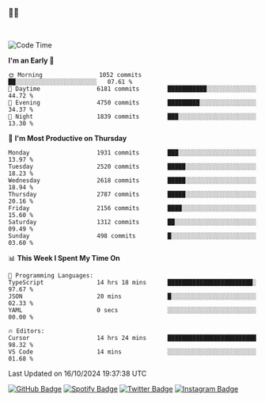 ### 🤙🍺

<!-- <a href="https://github-readme-stats.vercel.app/api?username=hzak2xx&count_private=true&show_icons=true&theme=dracula">
  <img align="center" src="https://github-readme-stats.vercel.app/api?username=hzak2xx&count_private=true&show_icons=true&theme=dracula" />
</a>
</br> -->
</br>

<!--START_SECTION:waka-->
![Code Time](http://img.shields.io/badge/Code%20Time-3%2C620%20hrs%2057%20mins-blue)

**I'm an Early 🐤** 

```text
🌞 Morning                1052 commits        ██░░░░░░░░░░░░░░░░░░░░░░░   07.61 % 
🌆 Daytime                6181 commits        ███████████░░░░░░░░░░░░░░   44.72 % 
🌃 Evening                4750 commits        █████████░░░░░░░░░░░░░░░░   34.37 % 
🌙 Night                  1839 commits        ███░░░░░░░░░░░░░░░░░░░░░░   13.30 % 
```
📅 **I'm Most Productive on Thursday** 

```text
Monday                   1931 commits        ███░░░░░░░░░░░░░░░░░░░░░░   13.97 % 
Tuesday                  2520 commits        █████░░░░░░░░░░░░░░░░░░░░   18.23 % 
Wednesday                2618 commits        █████░░░░░░░░░░░░░░░░░░░░   18.94 % 
Thursday                 2787 commits        █████░░░░░░░░░░░░░░░░░░░░   20.16 % 
Friday                   2156 commits        ████░░░░░░░░░░░░░░░░░░░░░   15.60 % 
Saturday                 1312 commits        ██░░░░░░░░░░░░░░░░░░░░░░░   09.49 % 
Sunday                   498 commits         █░░░░░░░░░░░░░░░░░░░░░░░░   03.60 % 
```


📊 **This Week I Spent My Time On** 

```text
💬 Programming Languages: 
TypeScript               14 hrs 18 mins      ████████████████████████░   97.67 % 
JSON                     20 mins             █░░░░░░░░░░░░░░░░░░░░░░░░   02.33 % 
YAML                     0 secs              ░░░░░░░░░░░░░░░░░░░░░░░░░   00.00 % 

🔥 Editors: 
Cursor                   14 hrs 24 mins      █████████████████████████   98.32 % 
VS Code                  14 mins             ░░░░░░░░░░░░░░░░░░░░░░░░░   01.68 % 
```


 Last Updated on 16/10/2024 19:37:38 UTC
<!--END_SECTION:waka-->

[![GitHub Badge](https://img.shields.io/badge/GitHub-100000?style=for-the-badge&logo=github&logoColor=white)](https://github.com/hzak2xx)
[![Spotify Badge](https://img.shields.io/badge/Spotify-1ED760?&style=for-the-badge&logo=spotify&logoColor=white)](https://open.spotify.com/user/uf90s6sbbh75a1mt44clkhkvf)
[![Twitter Badge](https://img.shields.io/badge/Twitter-1DA1F2?style=for-the-badge&logo=twitter&logoColor=white)](https://twitter.com/hzak2xx)
[![Instagram Badge](https://img.shields.io/badge/Instagram-E4405F?style=for-the-badge&logo=instagram&logoColor=white)](https://www.instagram.com/hzak2xx/)
